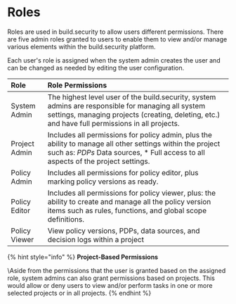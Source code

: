 # Roles



Roles are used in build.security to allow users different permissions. There are five admin roles granted to users to enable them to view and/or manage various elements within the build.security platform.

Each user's role is assigned when the system admin creates the user and can be changed as needed by editing the user configuration.

| Role | Role Permissions |
| :--- | :--- |
| System Admin | The highest level user of the build.security, system admins are responsible for managing all system settings, managing projects \(creating, deleting, etc.\) and have full permissions in all projects. |
| Project Admin | Includes all permissions for policy admin, plus the ability to manage all other settings within the project such as: _PDPs_ Data sources, \* Full access to all aspects of the project settings. |
| Policy Admin | Includes all permissions for policy editor, plus marking policy versions as ready. |
| Policy Editor | Includes all permissions for policy viewer, plus: the ability to create and manage all the policy version items such as rules, functions, and global scope definitions. |
| Policy Viewer | View policy versions, PDPs, data sources, and decision logs within a project |

{% hint style="info" %}
**Project-Based Permissions**

\Aside from the permissions that the user is granted based on the assigned role, system admins can also grant permissions based on projects. This would allow or deny users to view and/or perform tasks in one or more selected projects or in all projects.
{% endhint %}

